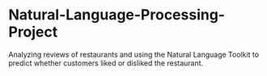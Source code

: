 # Natural-Language-Processing-Project

Analyzing reviews of restaurants and using the Natural Language Toolkit to predict whether customers liked or disliked the restaurant.
